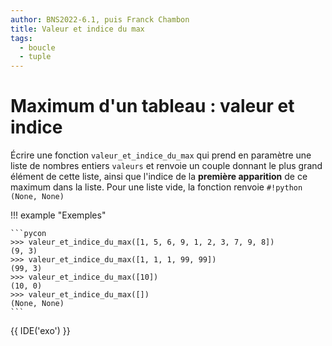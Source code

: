 ```yaml
---
author: BNS2022-6.1, puis Franck Chambon
title: Valeur et indice du max
tags:
  - boucle
  - tuple
---
```

# Maximum d'un tableau : valeur et indice

Écrire une fonction `valeur_et_indice_du_max` qui prend en paramètre une liste de nombres entiers `valeurs` et renvoie un couple donnant le plus grand élément de cette liste, ainsi que l'indice de la **première apparition** de ce maximum dans la liste. Pour une liste vide, la fonction renvoie `#!python (None, None)`

!!! example "Exemples"

    ```pycon
    >>> valeur_et_indice_du_max([1, 5, 6, 9, 1, 2, 3, 7, 9, 8])
    (9, 3)
    >>> valeur_et_indice_du_max([1, 1, 1, 99, 99])
    (99, 3)
    >>> valeur_et_indice_du_max([10])
    (10, 0)
    >>> valeur_et_indice_du_max([])
    (None, None)
    ```

{{ IDE('exo') }}
